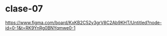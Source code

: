 # clase-07
https://www.figma.com/board/KxKB2C52y3grV8C2Ab9KHT/Untitled?node-id=0-1&t=RK9YnRg0BNYqmwe0-1
